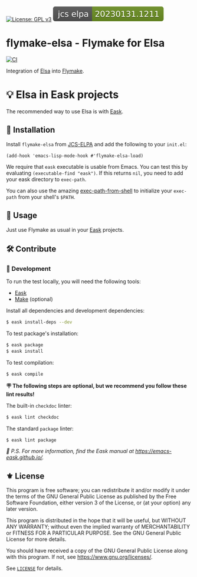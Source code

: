 [![License: GPL v3](https://img.shields.io/badge/License-GPL%20v3-blue.svg)](https://www.gnu.org/licenses/gpl-3.0)
[![JCS-ELPA](https://raw.githubusercontent.com/jcs-emacs/badges/master/elpa/v/flymake-elsa.svg)](https://jcs-emacs.github.io/jcs-elpa/#/flymake-elsa)

# flymake-elsa - Flymake for Elsa

[![CI](https://github.com/flymake/flymake-elsa/actions/workflows/test.yml/badge.svg)](https://github.com/flymake/flymake-elsa/actions/workflows/test.yml)

Integration of [Elsa](https://github.com/emacs-elsa/Elsa) into [Flymake]().

# 💡 Elsa in Eask projects

The recommended way to use Elsa is with [Eask](https://github.com/emacs-eask/cli).

## 💾 Installation

Install `flymake-elsa` from [JCS-ELPA](https://jcs-emacs.github.io/jcs-elpa/) and add the following to your
`init.el`:

``` emacs-lisp
(add-hook 'emacs-lisp-mode-hook #'flymake-elsa-load)
```

We require that `eask` executable is usable from Emacs.  You can test
this by evaluating `(executable-find "eask")`.  If this returns `nil`,
you need to add your eask directory to `exec-path`.

You can also use the amazing
[exec-path-from-shell](https://github.com/purcell/exec-path-from-shell)
to initialize your `exec-path` from your shell's `$PATH`.

## 🔧 Usage

Just use Flymake as usual in your [Eask](https://github.com/emacs-eask/cli) projects.

## 🛠️ Contribute

### 🔬 Development

To run the test locally, you will need the following tools:

- [Eask](https://emacs-eask.github.io/)
- [Make](https://www.gnu.org/software/make/) (optional)

Install all dependencies and development dependencies:

```sh
$ eask install-deps --dev
```

To test package's installation:

```sh
$ eask package
$ eask install
```

To test compilation:

```sh
$ eask compile
```

**🪧 The following steps are optional, but we recommend you follow these lint results!**

The built-in `checkdoc` linter:

```sh
$ eask lint checkdoc
```

The standard `package` linter:

```sh
$ eask lint package
```

*📝 P.S. For more information, find the Eask manual at https://emacs-eask.github.io/.*

## ⚜️ License

This program is free software; you can redistribute it and/or modify
it under the terms of the GNU General Public License as published by
the Free Software Foundation, either version 3 of the License, or
(at your option) any later version.

This program is distributed in the hope that it will be useful,
but WITHOUT ANY WARRANTY; without even the implied warranty of
MERCHANTABILITY or FITNESS FOR A PARTICULAR PURPOSE.  See the
GNU General Public License for more details.

You should have received a copy of the GNU General Public License
along with this program.  If not, see <https://www.gnu.org/licenses/>.

See [`LICENSE`](./LICENSE.txt) for details.
